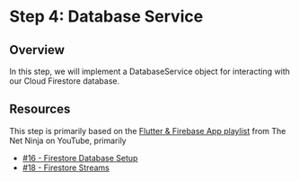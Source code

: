 # Step 4: Database Service

## Overview
In this step, we will implement a DatabaseService object for interacting with our Cloud Firestore database.

## Resources

This step is primarily based on the [Flutter & Firebase App playlist](https://youtube.com/playlist?list=PL4cUxeGkcC9j--TKIdkb3ISfRbJeJYQwC) from The Net Ninja on YouTube, primarily
- [#16 - Firestore Database Setup](https://youtu.be/mtNA1neFNVo)
- [#18 - Firestore Streams](https://youtu.be/10PcEkQsF9Y)
